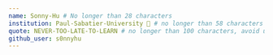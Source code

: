 ```yaml
---
name: Sonny-Hu # No longer than 28 characters
institution: Paul-Sabatier-University 🚩 # no longer than 58 characters
quote: NEVER-TOO-LATE-TO-LEARN # no longer than 100 characters, avoid using quotes(") to guarantee the format remains the same.
github_user: s0nnyhu
---
```

